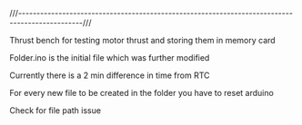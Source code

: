 ///-----------------------------------------------------------------------------------------------///

Thrust bench for testing motor thrust and storing them in memory card

Folder.ino is the initial file which was further modified

Currently there is a 2 min difference in time from RTC

For every new file to be created in the folder you have to reset arduino

Check for file path issue
